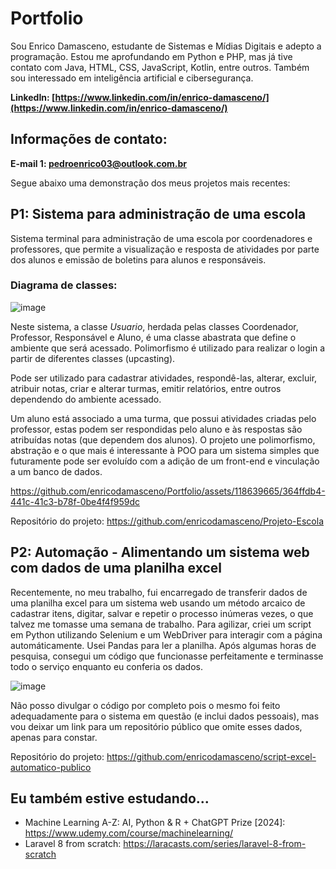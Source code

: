 # Portfolio
Sou Enrico Damasceno, estudante de Sistemas e Mídias Digitais e adepto a programação. Estou me aprofundando em Python e PHP, mas já tive contato com Java, HTML, CSS, JavaScript, Kotlin, entre outros. Também sou interessado em inteligência artificial e cibersegurança.

**LinkedIn: [https://www.linkedin.com/in/enrico-damasceno/](https://www.linkedin.com/in/enrico-damasceno/)**

## Informações de contato:

**E-mail 1: pedroenrico03@outlook.com.br**

Segue abaixo uma demonstração dos meus projetos mais recentes:

## P1: Sistema para administração de uma escola

Sistema terminal para administração de uma escola por coordenadores e professores, que permite a visualização e resposta de atividades por parte dos alunos e emissão de boletins para alunos e responsáveis.

### Diagrama de classes:

![image](https://github.com/enricodamasceno/Portfolio/assets/118639665/e163d4d9-a17c-4f1b-92d1-d07c880088b9)

Neste sistema, a classe _Usuario_, herdada pelas classes Coordenador, Professor, Responsável e Aluno, é uma classe abastrata que define o ambiente que será acessado. Polimorfismo é utilizado para realizar o login a partir de diferentes classes (upcasting). 

Pode ser utilizado para cadastrar atividades, respondê-las, alterar, excluir, atribuir notas, criar e alterar turmas, emitir relatórios, entre outros dependendo do ambiente acessado.

Um aluno está associado a uma turma, que possui atividades criadas pelo professor, estas podem ser respondidas pelo aluno e às respostas são atribuídas notas (que dependem dos alunos). O projeto une polimorfismo, abstração e o que mais é interessante à POO para um sistema simples que futuramente pode ser evoluído com a adição de um front-end e vinculação a um banco de dados.

https://github.com/enricodamasceno/Portfolio/assets/118639665/364ffdb4-441c-41c3-b78f-0be4f4f959dc

Repositório do projeto: https://github.com/enricodamasceno/Projeto-Escola

## P2: Automação - Alimentando um sistema web com dados de uma planilha excel

Recentemente, no meu trabalho, fui encarregado de transferir dados de uma planilha excel para um sistema web usando um método arcaico de cadastrar itens, digitar, salvar e repetir o processo inúmeras vezes, o que talvez me tomasse uma semana de trabalho. Para agilizar, criei um script em Python utilizando Selenium e um WebDriver para interagir com a página automáticamente. Usei Pandas para ler a planilha. Após algumas horas de pesquisa, consegui um código que funcionasse perfeitamente e terminasse todo o serviço enquanto eu conferia os dados.

![image](https://github.com/enricodamasceno/Portfolio/assets/118639665/0566721d-3db4-4693-af85-d47135daf60f)

Não posso divulgar o código por completo pois o mesmo foi feito adequadamente para o sistema em questão (e inclui dados pessoais), mas vou deixar um link para um repositório público que omite esses dados, apenas para constar.

Repositório do projeto: https://github.com/enricodamasceno/script-excel-automatico-publico

## Eu também estive estudando...
 - Machine Learning A-Z: AI, Python & R + ChatGPT Prize [2024]: https://www.udemy.com/course/machinelearning/
 - Laravel 8 from scratch: https://laracasts.com/series/laravel-8-from-scratch
